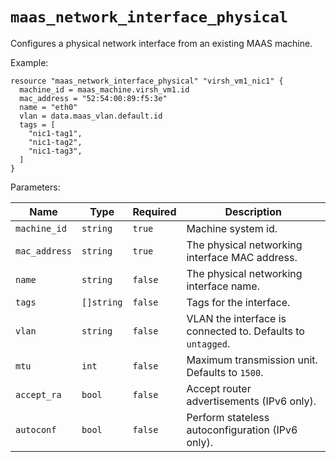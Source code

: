 # `maas_network_interface_physical`

Configures a physical network interface from an existing MAAS machine.

Example:

```hcl
resource "maas_network_interface_physical" "virsh_vm1_nic1" {
  machine_id = maas_machine.virsh_vm1.id
  mac_address = "52:54:00:89:f5:3e"
  name = "eth0"
  vlan = data.maas_vlan.default.id
  tags = [
    "nic1-tag1",
    "nic1-tag2",
    "nic1-tag3",
  ]
}
```

Parameters:

| Name | Type | Required | Description
| ---- | ---- | -------- | -----------
| `machine_id` | `string` | `true` | Machine system id.
| `mac_address` | `string` | `true` | The physical networking interface MAC address.
| `name` | `string` | `false` | The physical networking interface name.
| `tags` | `[]string` | `false` | Tags for the interface.
| `vlan` | `string` | `false` | VLAN the interface is connected to. Defaults to `untagged`.
| `mtu` | `int` | `false` | Maximum transmission unit. Defaults to `1500`.
| `accept_ra` | `bool` | `false` | Accept router advertisements (IPv6 only).
| `autoconf` | `bool` | `false` | Perform stateless autoconfiguration (IPv6 only).
